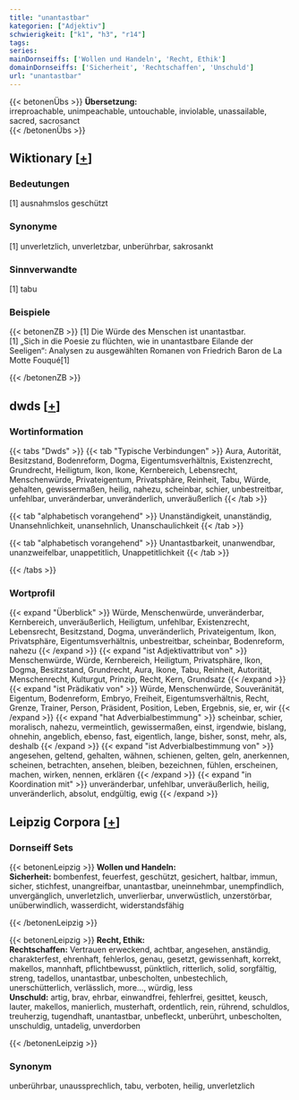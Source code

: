 ```yaml
---
title: "unantastbar"
kategorien: ["Adjektiv"]
schwierigkeit: ["k1", "h3", "r14"]
tags:
series:
mainDornseiffs: ['Wollen und Handeln', 'Recht, Ethik']
domainDornseiffs: ['Sicherheit', 'Rechtschaffen', 'Unschuld']
url: "unantastbar"
---
```


{{< betonenÜbs >}}
**Übersetzung:**  
irreproachable, unimpeachable, untouchable, inviolable, unassailable, sacred, sacrosanct  
{{< /betonenÜbs >}}

## Wiktionary [[+](https://de.wiktionary.org/wiki/unantastbar)]

### Bedeutungen
[1] ausnahmslos geschützt  

### Synonyme
[1] unverletzlich, unverletzbar, unberührbar, sakrosankt  

### Sinnverwandte
[1] tabu  

### Beispiele
{{< betonenZB >}}
[1] Die Würde des Menschen ist unantastbar.  
[1] „Sich in die Poesie zu flüchten, wie in unantastbare Eilande der Seeligen“: Analysen zu ausgewählten Romanen von Friedrich Baron de La Motte Fouqué[1]  

{{< /betonenZB >}}


## dwds [[+](https://www.dwds.de/wb/unantastbar)]

### Wortinformation
{{< tabs "Dwds" >}}
{{< tab "Typische Verbindungen" >}}
Aura, Autorität, Besitzstand, Bodenreform, Dogma, Eigentumsverhältnis, Existenzrecht, Grundrecht, Heiligtum, Ikon, Ikone, Kernbereich, Lebensrecht, Menschenwürde, Privateigentum, Privatsphäre, Reinheit, Tabu, Würde, gehalten, gewissermaßen, heilig, nahezu, scheinbar, schier, unbestreitbar, unfehlbar, unveränderbar, unveränderlich, unveräußerlich
{{< /tab >}}

{{< tab "alphabetisch vorangehend" >}}
Unanständigkeit, unanständig, Unansehnlichkeit, unansehnlich, Unanschaulichkeit
{{< /tab >}}

{{< tab "alphabetisch vorangehend" >}}
Unantastbarkeit, unanwendbar, unanzweifelbar, unappetitlich, Unappetitlichkeit
{{< /tab >}}

{{< /tabs >}}

### Wortprofil
{{< expand "Überblick" >}} Würde, Menschenwürde, unveränderbar, Kernbereich, unveräußerlich, Heiligtum, unfehlbar, Existenzrecht, Lebensrecht, Besitzstand, Dogma, unveränderlich, Privateigentum, Ikon, Privatsphäre, Eigentumsverhältnis, unbestreitbar, scheinbar, Bodenreform, nahezu {{< /expand >}}
{{< expand "ist Adjektivattribut von" >}} Menschenwürde, Würde, Kernbereich, Heiligtum, Privatsphäre, Ikon, Dogma, Besitzstand, Grundrecht, Aura, Ikone, Tabu, Reinheit, Autorität, Menschenrecht, Kulturgut, Prinzip, Recht, Kern, Grundsatz {{< /expand >}}
{{< expand "ist Prädikativ von" >}} Würde, Menschenwürde, Souveränität, Eigentum, Bodenreform, Embryo, Freiheit, Eigentumsverhältnis, Recht, Grenze, Trainer, Person, Präsident, Position, Leben, Ergebnis, sie, er, wir {{< /expand >}}
{{< expand "hat Adverbialbestimmung" >}} scheinbar, schier, moralisch, nahezu, vermeintlich, gewissermaßen, einst, irgendwie, bislang, ohnehin, angeblich, ebenso, fast, eigentlich, lange, bisher, sonst, mehr, als, deshalb {{< /expand >}}
{{< expand "ist Adverbialbestimmung von" >}} angesehen, geltend, gehalten, wähnen, schienen, gelten, geln, anerkennen, scheinen, betrachten, ansehen, bleiben, bezeichnen, fühlen, erscheinen, machen, wirken, nennen, erklären {{< /expand >}}
{{< expand "in Koordination mit" >}} unveränderbar, unfehlbar, unveräußerlich, heilig, unveränderlich, absolut, endgültig, ewig {{< /expand >}}

## Leipzig Corpora [[+](https://corpora.uni-leipzig.de/en/res?word=unantastbar&corpusId=deu_newscrawl-public_2018)]

### Dornseiff Sets
{{< betonenLeipzig >}}
**Wollen und Handeln:**  
**Sicherheit:** bombenfest, feuerfest, geschützt, gesichert, haltbar, immun, sicher, stichfest, unangreifbar, unantastbar, uneinnehmbar, unempfindlich, unvergänglich, unverletzlich, unverlierbar, unverwüstlich, unzerstörbar, unüberwindlich, wasserdicht, widerstandsfähig  

{{< /betonenLeipzig >}}


{{< betonenLeipzig >}}
**Recht, Ethik:**  
**Rechtschaffen:** Vertrauen erweckend, achtbar, angesehen, anständig, charakterfest, ehrenhaft, fehlerlos, genau, gesetzt, gewissenhaft, korrekt, makellos, mannhaft, pflichtbewusst, pünktlich, ritterlich, solid, sorgfältig, streng, tadellos, unantastbar, unbescholten, unbestechlich, unerschütterlich, verlässlich, more..., würdig, less  
**Unschuld:** artig, brav, ehrbar, einwandfrei, fehlerfrei, gesittet, keusch, lauter, makellos, manierlich, musterhaft, ordentlich, rein, rührend, schuldlos, treuherzig, tugendhaft, unantastbar, unbefleckt, unberührt, unbescholten, unschuldig, untadelig, unverdorben  

{{< /betonenLeipzig >}}

### Synonym
unberührbar, unaussprechlich, tabu, verboten, heilig, unverletzlich


